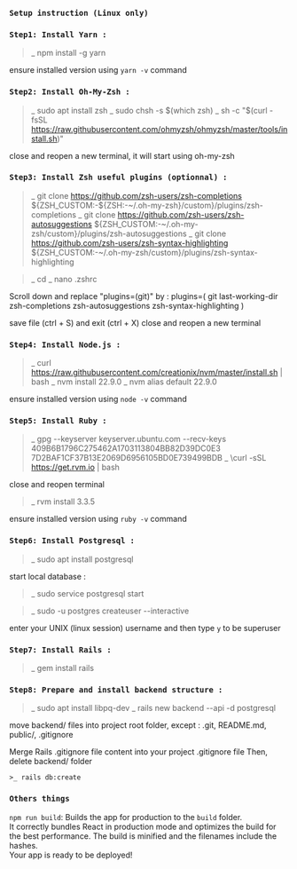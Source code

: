### `Setup instruction (Linux only)`

### `Step1: Install Yarn :`
>_ npm install -g yarn

ensure installed version using `yarn -v` command

### `Step2: Install Oh-My-Zsh :`
>_ sudo apt install zsh
>_ sudo chsh -s $(which zsh)
>_ sh -c "$(curl -fsSL https://raw.githubusercontent.com/ohmyzsh/ohmyzsh/master/tools/install.sh)"

close and reopen a new terminal, it will start using oh-my-zsh

### `Step3: Install Zsh useful plugins (optionnal) :`
>_ git clone https://github.com/zsh-users/zsh-completions ${ZSH_CUSTOM:-${ZSH:-~/.oh-my-zsh}/custom}/plugins/zsh-completions
>_ git clone https://github.com/zsh-users/zsh-autosuggestions ${ZSH_CUSTOM:-~/.oh-my-zsh/custom}/plugins/zsh-autosuggestions
>_ git clone https://github.com/zsh-users/zsh-syntax-highlighting ${ZSH_CUSTOM:-~/.oh-my-zsh/custom}/plugins/zsh-syntax-highlighting

>_ cd
>_ nano .zshrc

Scroll down and replace "plugins=(git)" by :
plugins=(
  git
  last-working-dir
  zsh-completions
  zsh-autosuggestions
  zsh-syntax-highlighting
)

save file (ctrl + S) and exit (ctrl + X)
close and reopen a new terminal

### `Step4: Install Node.js :`
>_ curl https://raw.githubusercontent.com/creationix/nvm/master/install.sh | bash
>_ nvm install 22.9.0
>_ nvm alias default 22.9.0

ensure installed version using `node -v` command

### `Step5: Install Ruby :`
>_ gpg --keyserver keyserver.ubuntu.com --recv-keys 409B6B1796C275462A1703113804BB82D39DC0E3 7D2BAF1CF37B13E2069D6956105BD0E739499BDB
>_ \curl -sSL https://get.rvm.io | bash

close and reopen terminal

>_ rvm install 3.3.5

ensure installed version using `ruby -v` command

### `Step6: Install Postgresql :`
>_ sudo apt install postgresql

start local database :
>_ sudo service postgresql start

>_ sudo -u postgres createuser --interactive

enter your UNIX (linux session) username and then type `y` to be superuser

<!-- [STANDED BY] >_ sudo -u postgres createdb bdd_rentecaisse -->

### `Step7: Install Rails :`
>_ gem install rails

### `Step8: Prepare and install backend structure :`
>_ sudo apt install libpq-dev
>_ rails new backend --api -d postgresql

move backend/ files into project root folder, except :
.git, README.md, public/, .gitignore

Merge Rails .gitignore file content into your project .gitignore file
Then, delete backend/ folder

```
>_ rails db:create
```

### `Others things`
`npm run build`: Builds the app for production to the `build` folder.\
It correctly bundles React in production mode and optimizes the build for the best performance.
The build is minified and the filenames include the hashes.\
Your app is ready to be deployed!